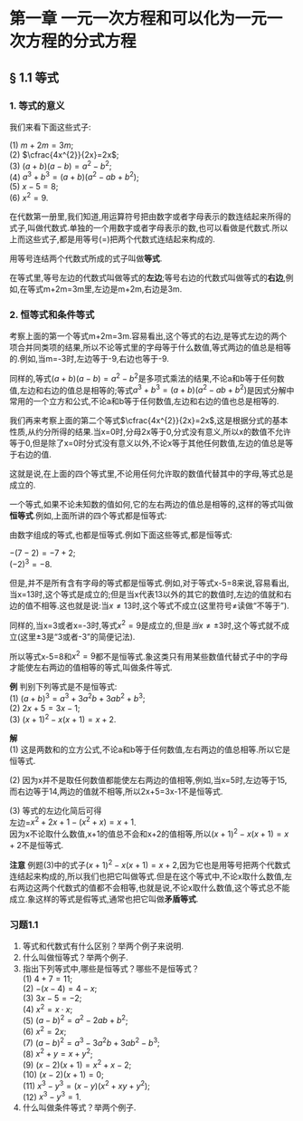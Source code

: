 # 第一章 一元一次方程和可以化为一元一次方程的分式方程

## § 1.1 等式

### 1. 等式的意义

我们来看下面这些式子:

(1) $m+2m=3m$;  
(2) $\cfrac{4x^{2}}{2x}=2x$;  
(3) $(a+b)(a-b)=a^{2}-b^{2}$;  
(4) $a^{3}+b^{3}=(a+b)\big(a^{2}-ab+b^{2}\big)$;  
(5) $x-5=8$;  
(6) $x^{2}=9$.  

在代数第一册里,我们知道,用运算符号把由数字或者字母表示的数连结起来所得的式子,叫做代数式.单独的一个用数字或者字母表示的数,也可以看做是代数式.所以上而这些式子,都是用等号(=)把两个代数式连结起来构成的.

用等号连结两个代数式所成的式子叫做**等式**.

在等式里,等号左边的代数式叫做等式的**左边**;等号右边的代数式叫做等式的**右边**,例如,在等式m+2m=3m里,左边是m+2m,右边是3m.

### 2. 恒等式和条件等式

考察上面的第一个等式m+2m=3m.容易看出,这个等式的右边,是等式左边的两个项合并同类项的结果,所以不论等式里的字母等于什么数值,等式两边的值总是相等的.例如,当m=-3时,左边等于-9,右边也等于-9.

同样的,等式$(a+b)(a-b)=a^{2}-b^{2}$是多项式乘法的结果,不论a和b等于任何数值,左边和右边的值总是相等的;等式$a^{3}+b^{3}=(a+b)\big(a^{2}-ab+b^{2}\big)$是因式分解中常用的一个立方和公式,不论a和b等于任何数值,左边和右边的值也总是相等的.

我们再来考察上面的第二个等式$\cfrac{4x^{2}}{2x}=2x$,这是根据分式的基本性质,从约分所得的结果.当x=0时,分母2x等于0,分式没有意义,所以x的数值不允许等于0,但是除了x=0时分式没有意义以外,不论x等于其他任何数值,左边的值总是等于右边的值.

这就是说,在上面的四个等式里,不论用任何允许取的数值代替其中的字母,等式总是成立的.

一个等式,如果不论未知数的值如何,它的左右两边的值总是相等的,这样的等式叫做**恒等式**.例如,上面所讲的四个等式都是恒等式:

由数字组成的等式,也都是恒等式.例如下面这些等式,都是恒等式:  

$-(7-2)=-7+2$;  
$(-2)^{3}=-8$.

但是,并不是所有含有字母的等式都是恒等式.例如,对于等式x-5=8来说,容易看出,当x=13时,这个等式是成立的;但是当x代表13以外的其它的数值时,左边的值就和右边的值不相等.这也就是说:当$x\neq13$时,这个等式不成立(这里符号$\neq$读做“不等于”).

同样的,当x=3或者x=-3时,等式$x^{2}=9$是成立的,但是$当x\neq\pm3$时,这个等式就不成立(这里$\pm3$是“3或者-3”的简便记法).

所以等式x-5=8和$x^{2}=9$都不是恒等式.象这类只有用某些数值代替式子中的字母才能使左右两边的值相等的等式,叫做条件等式.

**例** 判别下列等式是不是恒等式:  
(1) $(a+b)^{3}=a^{3}+3a^{2}b+3ab^{2}+b^{3}$;  
(2) $2x+5=3x-1$;  
(3) $(x+1)^{2}-x(x+1)=x+2$.  

**解**  
(1) 这是两数和的立方公式,不论a和b等于任何数值,左右两边的值总相等.所以它是恒等式.

(2) 因为x并不是取任何数值都能使左右两边的值相等,例如,当x=5时,左边等于15,而右边等于14,两边的值就不相等,所以2x+5=3x-1不是恒等式.

(3) 等式的左边化简后可得  
    左边=$x^{2}+2x+1-\big(x^{2}+x\big)=x+1$.  
    因为x不论取什么数值,x+1的值总不会和x+2的值相等,所以$(x+1)^{2}-x(x+1)=x+2$不是恒等式.

**注意** 例题(3)中的式子$(x+1)^{2}-x(x+1)=x+2$,因为它也是用等号把两个代数式连结起来构成的,所以我们也把它叫做等式.但是在这个等式中,不论x取什么数值,左右两边这两个代数式的值都不会相等,也就是说,不论x取什么数值,这个等式总不能成立.象这样的等式是假等式,通常也把它叫做**矛盾等式**.

### 习题1.1
1. 等式和代数式有什么区别？举两个例子来说明.  
2. 什么叫做恒等式？举两个例子.  
3. 指出下列等式中,哪些是恒等式？哪些不是恒等式？  
    (1) $4+7=11$;  
    (2) $-(x-4)=4-x$;  
    (3) $3x-5=-2$;  
    (4) $x^{2}=x\cdot x$;  
    (5) $(a-b)^{2}=a^{2}-2ab+b^{2}$;  
    (6) $x^{2}=2x$;  
    (7) $(a-b)^{2}=a^{3}-3a^{2}b+3ab^{2}-b^{3}$;  
    (8) $x^{2}+y=x+y^{2}$;  
    (9) $(x-2)(x+1)=x^{2}+x-2$;  
    (10) $(x-2)(x+1)=0$;  
    (11) $x^{3}-y^{3}=(x-y)\big(x^{2}+xy+y^{2}\big)$;  
    (12) $x^{3}-y^{3}=1$.      
4. 什么叫做条件等式？举两个例子.  
